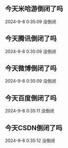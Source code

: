 ## 今天米哈游倒闭了吗

2024-9-8 0:35:09 没倒闭

## 今天腾讯倒闭了吗

2024-9-8 0:35:09 没倒闭

## 今天微博倒闭了吗

2024-9-8 0:35:09 没倒闭

## 今天百度倒闭了吗

2024-9-8 0:35:11 没倒闭

## 今天CSDN倒闭了吗

2024-9-8 0:35:12 没倒闭

